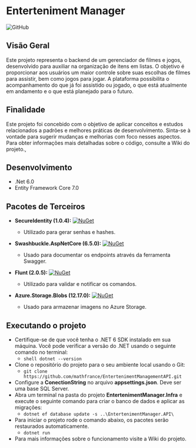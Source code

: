 # Enterteniment Manager
![GitHub](https://img.shields.io/github/license/mathfrance/EntertenimentManagementAPI)

## Visão Geral

Este projeto representa o backend de um gerenciador de filmes e jogos, desenvolvido para auxiliar na organização de itens em listas. O objetivo é proporcionar aos usuários um maior controle sobre suas escolhas de filmes para assistir, bem como jogos para jogar. A plataforma possibilita o acompanhamento do que já foi assistido ou jogado, o que está atualmente em andamento e o que está planejado para o futuro.

## Finalidade

Este projeto foi concebido com o objetivo de aplicar conceitos e estudos relacionados a padrões e melhores práticas de desenvolvimento. Sinta-se à vontade para sugerir mudanças e melhorias com foco nesses aspectos. Para obter informações mais detalhadas sobre o código, consulte a Wiki do projeto.,

## Desenvolvimento

* .Net 6.0
* Entity Framework Core 7.0

## Pacotes de Terceiros

- **SecureIdentity (1.0.4):** [![NuGet](https://img.shields.io/nuget/v/SecureIdentity)](https://www.nuget.org/packages/SecureIdentity)
  - Utilizado para gerar senhas e hashes.

- **Swashbuckle.AspNetCore (6.5.0):** [![NuGet](https://img.shields.io/nuget/v/Swashbuckle.AspNetCore)](https://www.nuget.org/packages/Swashbuckle.AspNetCore)
  - Usado para documentar os endpoints através da ferramenta Swagger.

- **Flunt (2.0.5):** [![NuGet](https://img.shields.io/nuget/v/Flunt)](https://www.nuget.org/packages/Flunt)
  - Utilizado para validar e notificar os comandos.

- **Azure.Storage.Blobs (12.17.0):** [![NuGet](https://img.shields.io/nuget/v/Azure.Storage.Blobs)](https://www.nuget.org/packages/Azure.Storage.Blobs)
  - Usado para armazenar imagens no Azure Storage.
 
## Executando o projeto
- Certifique-se de que você tenha o .NET 6 SDK instalado em sua máquina. Você pode verificar a versão do .NET usando o seguinte comando no terminal:
  -   ```shell dotnet --version```
- Clone o repositório do projeto para o seu ambiente local usando o Git:
  -  ```git clone https://github.com/mathfrance/EntertenimentManagementAPI.git``` 
- Configure a **ConectionString** no arquivo **appsettings.json**. Deve ser uma base SQL Server.
- Abra um terminal na pasta do projeto **EntertenimentManager.Infra** e execute o seguinte comando para criar o banco de dados e aplicar as migrações:
  - ```dotnet ef database update -s ..\EntertenimentManager.API\```
- Para iniciar o projeto rode o comando abaixo, os pacotes serão restaurados automaticamente.
  - ```dotnet run``` 
- Para mais informações sobre o funcionamento visite a Wiki do projeto.


